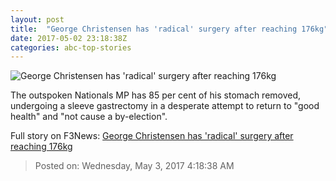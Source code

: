 ```yaml
---
layout: post
title:  "George Christensen has 'radical' surgery after reaching 176kg"
date: 2017-05-02 23:18:38Z
categories: abc-top-stories
---
```


![George Christensen has 'radical' surgery after reaching 176kg](http://www.abc.net.au/news/image/8491972-1x1-700x700.jpg)

The outspoken Nationals MP has 85 per cent of his stomach removed, undergoing a sleeve gastrectomy in a desperate attempt to return to "good health" and "not cause a by-election".


Full story on F3News: [George Christensen has 'radical' surgery after reaching 176kg](http://www.f3nws.com/n/aTyksG)

> Posted on: Wednesday, May 3, 2017 4:18:38 AM
